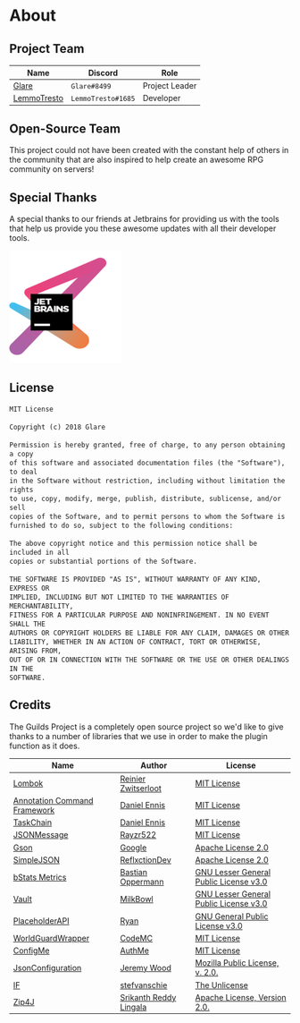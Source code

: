 # About

## Project Team

| Name | Discord | Role |
| ---- | ------- | ---- |
| [Glare](https://glaremasters.me) | `Glare#8499` | Project Leader |
| [LemmoTresto](https://lemmotresto.com/) | `LemmoTresto#1685` | Developer |

## Open-Source Team

This project could not have been created with the constant help of others in the community that are also inspired to help create an awesome RPG community on servers!

## Special Thanks

A special thanks to our friends at Jetbrains for providing us with the tools that help us provide you these awesome updates with all their developer tools.

[![Jetbrains](../.vuepress/public/jetbrains.png)](https://jetbrains.com/?from=TheGuildsProject)

## License

```
MIT License

Copyright (c) 2018 Glare

Permission is hereby granted, free of charge, to any person obtaining a copy
of this software and associated documentation files (the "Software"), to deal
in the Software without restriction, including without limitation the rights
to use, copy, modify, merge, publish, distribute, sublicense, and/or sell
copies of the Software, and to permit persons to whom the Software is
furnished to do so, subject to the following conditions:

The above copyright notice and this permission notice shall be included in all
copies or substantial portions of the Software.

THE SOFTWARE IS PROVIDED "AS IS", WITHOUT WARRANTY OF ANY KIND, EXPRESS OR
IMPLIED, INCLUDING BUT NOT LIMITED TO THE WARRANTIES OF MERCHANTABILITY,
FITNESS FOR A PARTICULAR PURPOSE AND NONINFRINGEMENT. IN NO EVENT SHALL THE
AUTHORS OR COPYRIGHT HOLDERS BE LIABLE FOR ANY CLAIM, DAMAGES OR OTHER
LIABILITY, WHETHER IN AN ACTION OF CONTRACT, TORT OR OTHERWISE, ARISING FROM,
OUT OF OR IN CONNECTION WITH THE SOFTWARE OR THE USE OR OTHER DEALINGS IN THE
SOFTWARE.
```

## Credits

The Guilds Project is a completely open source project so we'd like to give thanks to a number of libraries that we use in order to make the plugin function as it does.

| Name                                                                   | Author                                                 | License                                                                                                 |
|------------------------------------------------------------------------|--------------------------------------------------------|---------------------------------------------------------------------------------------------------------|
| [Lombok](https://github.com/rzwitserloot/lombok)                       | [Reinier Zwitserloot](https://github.com/rzwitserloot) | [MIT License](https://github.com/rzwitserloot/lombok/blob/master/LICENSE)                               |
| [Annotation Command Framework](https://github.com/aikar/commands)      | [Daniel Ennis](https://github.com/aikar)               | [MIT License](https://github.com/aikar/commands/blob/master/LICENSE)                                    |
| [TaskChain](https://github.com/aikar/TaskChain)      | [Daniel Ennis](https://github.com/aikar)               | [MIT License](https://github.com/aikar/TaskChain/blob/master/LICENSE)                                    |
| [JSONMessage](https://github.com/Rayzr522/JSONMessage)                 | [Rayzr522](https://github.com/Rayzr522)                | [MIT License](https://github.com/Rayzr522/JSONMessage/blob/master/LICENSE)                              |
| [Gson](https://github.com/google/gson)                                 | [Google](https://github.com/google)                    | [Apache License 2.0](https://github.com/google/gson/blob/master/LICENSE)                                |
| [SimpleJSON](https://github.com/ReflxctionDev/SimpleJSON)              | [ReflxctionDev](https://github.com/ReflxctionDev)      | [Apache License 2.0](https://github.com/ReflxctionDev/SimpleJSON/blob/master/LICENSE)                   |
| [bStats Metrics](https://github.com/Bastian/bStats-Metrics)            | [Bastian Oppermann](https://github.com/Bastian)        | [GNU Lesser General Public License v3.0](https://github.com/Bastian/bStats-Metrics/blob/master/LICENSE) |
| [Vault](https://github.com/MilkBowl/Vault)                             | [MilkBowl](https://github.com/MilkBowl)                | [GNU Lesser General Public License v3.0](https://github.com/MilkBowl/Vault/blob/master/license.txt)     |
| [PlaceholderAPI](https://github.com/PlaceholderAPI/PlaceholderAPI)     | [Ryan](https://github.com/extendedclip)                | [GNU General Public License v3.0](https://github.com/PlaceholderAPI/PlaceholderAPI/blob/master/LICENSE) |
| [WorldGuardWrapper](https://github.com/CodeMC/WorldGuardWrapper)       | [CodeMC](https://github.com/CodeMC)                    | [MIT License](https://github.com/CodeMC/WorldGuardWrapper/blob/master/LICENSE)                          |
| [ConfigMe](https://github.com/AuthMe/ConfigMe)                         | [AuthMe](https://github.com/AuthMe)                    | [MIT License](https://github.com/AuthMe/ConfigMe/blob/master/LICENSE)                                   |
| [JsonConfiguration](https://github.com/dumptruckman/JsonConfiguration) | [Jeremy Wood](https://github.com/dumptruckman)         | [Mozilla Public License, v. 2.0.](http://mozilla.org/MPL/2.0/)                                          |
| [IF](https://github.com/stefvanschie/IF) | [stefvanschie](https://github.com/stefvanschie)         | [The Unlicense](https://github.com/stefvanschie/IF/blob/master/LICENSE)                                          |
| [Zip4J](http://www.lingala.net/zip4j/about.php) | [Srikanth Reddy Lingala](http://www.lingala.net/)         | [Apache License, Version 2.0.](https://www.apache.org/licenses/LICENSE-2.0)                                          |


